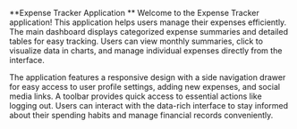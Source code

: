 **Expense Tracker Application
**
Welcome to the Expense Tracker application! This application helps users manage their expenses efficiently. The main dashboard displays categorized expense summaries and detailed tables for easy tracking. Users can view monthly summaries, click to visualize data in charts, and manage individual expenses directly from the interface.

The application features a responsive design with a side navigation drawer for easy access to user profile settings, adding new expenses, and social media links. A toolbar provides quick access to essential actions like logging out. Users can interact with the data-rich interface to stay informed about their spending habits and manage financial records conveniently.
